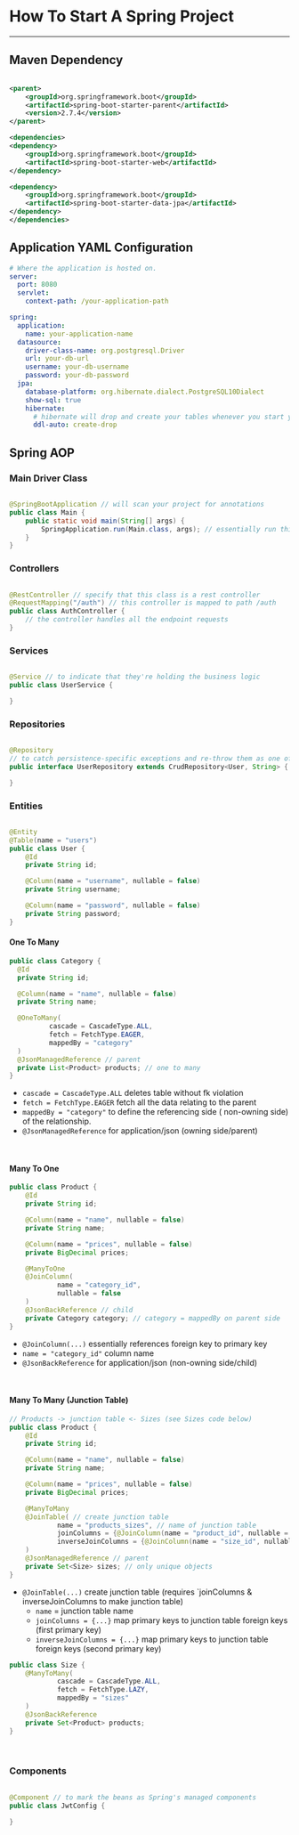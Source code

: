 # How To Start A Spring Project

---

## Maven Dependency

```xml

<parent>
    <groupId>org.springframework.boot</groupId>
    <artifactId>spring-boot-starter-parent</artifactId>
    <version>2.7.4</version>
</parent>

<dependencies>
<dependency>
    <groupId>org.springframework.boot</groupId>
    <artifactId>spring-boot-starter-web</artifactId>
</dependency>

<dependency>
    <groupId>org.springframework.boot</groupId>
    <artifactId>spring-boot-starter-data-jpa</artifactId>
</dependency>
</dependencies>
```

## Application YAML Configuration

```yaml
# Where the application is hosted on.
server:
  port: 8080
  servlet:
    context-path: /your-application-path

spring:
  application:
    name: your-application-name
  datasource:
    driver-class-name: org.postgresql.Driver
    url: your-db-url
    username: your-db-username
    password: your-db-password
  jpa:
    database-platform: org.hibernate.dialect.PostgreSQL10Dialect
    show-sql: true
    hibernate:
      # hibernate will drop and create your tables whenever you start your application.
      ddl-auto: create-drop
```

## Spring AOP

### Main Driver Class

```java

@SpringBootApplication // will scan your project for annotations
public class Main {
    public static void main(String[] args) {
        SpringApplication.run(Main.class, args); // essentially run this project as a spring boot application
    }
}
```

### Controllers

```java

@RestController // specify that this class is a rest controller
@RequestMapping("/auth") // this controller is mapped to path /auth
public class AuthController {
    // the controller handles all the endpoint requests
}
```

### Services

```java

@Service // to indicate that they're holding the business logic
public class UserService {

}
```

### Repositories

```java

@Repository
// to catch persistence-specific exceptions and re-throw them as one of Spring’s unified unchecked exceptions.
public interface UserRepository extends CrudRepository<User, String> {

}
```

### Entities

```java

@Entity
@Table(name = "users")
public class User {
    @Id
    private String id;

    @Column(name = "username", nullable = false)
    private String username;

    @Column(name = "password", nullable = false)
    private String password;
}
```

#### One To Many

```java
public class Category {
  @Id
  private String id;

  @Column(name = "name", nullable = false)
  private String name;

  @OneToMany(
          cascade = CascadeType.ALL,
          fetch = FetchType.EAGER,
          mappedBy = "category"
  )
  @JsonManagedReference // parent
  private List<Product> products; // one to many
}

```

- `cascade = CascadeType.ALL` deletes table without fk violation
- `fetch = FetchType.EAGER` fetch all the data relating to the parent
- `mappedBy = "category"` to define the referencing side (
  non-owning side) of the relationship.
- `@JsonManagedReference` for application/json (owning side/parent)

<br>

#### Many To One

```java
public class Product {
    @Id
    private String id;

    @Column(name = "name", nullable = false)
    private String name;

    @Column(name = "prices", nullable = false)
    private BigDecimal prices;

    @ManyToOne
    @JoinColumn(
            name = "category_id",
            nullable = false
    )
    @JsonBackReference // child
    private Category category; // category = mappedBy on parent side
}
```

- `@JoinColumn(...)` essentially references foreign key to primary key
- `name = "category_id"` column name
- `@JsonBackReference` for application/json (non-owning side/child)

<br>

#### Many To Many (Junction Table)

```java
// Products -> junction table <- Sizes (see Sizes code below)
public class Product {
    @Id
    private String id;

    @Column(name = "name", nullable = false)
    private String name;

    @Column(name = "prices", nullable = false)
    private BigDecimal prices;

    @ManyToMany
    @JoinTable( // create junction table
            name = "products_sizes", // name of junction table
            joinColumns = {@JoinColumn(name = "product_id", nullable = false)},
            inverseJoinColumns = {@JoinColumn(name = "size_id", nullable = false)}
    )
    @JsonManagedReference // parent
    private Set<Size> sizes; // only unique objects
}
```

- `@JoinTable(...)` create junction table (requires `joinColumns & inverseJoinColumns to make junction table)
  - `name` = junction table name
  - `joinColumns = {...}` map primary keys to junction table foreign keys (first primary key)
  - `inverseJoinColumns = {...}` map primary keys to junction table foreign keys (second primary key)


```java
public class Size {
    @ManyToMany(
            cascade = CascadeType.ALL,
            fetch = FetchType.LAZY,
            mappedBy = "sizes"
    )
    @JsonBackReference
    private Set<Product> products;
}
```

<br>

### Components

```java

@Component // to mark the beans as Spring's managed components
public class JwtConfig {

}
```
